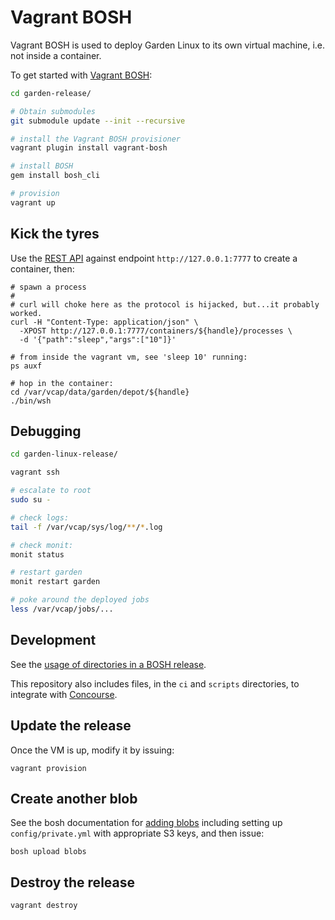 # Vagrant BOSH

Vagrant BOSH is used to deploy Garden Linux to its own virtual machine, i.e. not inside a container.

To get started with [Vagrant BOSH](https://github.com/cppforlife/vagrant-bosh):

```sh
cd garden-release/

# Obtain submodules
git submodule update --init --recursive

# install the Vagrant BOSH provisioner
vagrant plugin install vagrant-bosh

# install BOSH
gem install bosh_cli

# provision
vagrant up
```


## Kick the tyres

Use the [REST API](https://github.com/cloudfoundry-incubator/garden#rest-api) against endpoint `http://127.0.0.1:7777` to create a container, then:
```
# spawn a process
#
# curl will choke here as the protocol is hijacked, but...it probably worked.
curl -H "Content-Type: application/json" \
  -XPOST http://127.0.0.1:7777/containers/${handle}/processes \
  -d '{"path":"sleep","args":["10"]}'

# from inside the vagrant vm, see 'sleep 10' running:
ps auxf

# hop in the container:
cd /var/vcap/data/garden/depot/${handle}
./bin/wsh
```

## Debugging

```sh
cd garden-linux-release/

vagrant ssh

# escalate to root
sudo su -

# check logs:
tail -f /var/vcap/sys/log/**/*.log

# check monit:
monit status

# restart garden
monit restart garden

# poke around the deployed jobs
less /var/vcap/jobs/...
```


## Development

See the [usage of directories in a BOSH release](https://www.pivotaltracker.com/story/show/78508966).

This repository also includes files, in the `ci` and `scripts` directories, to integrate with [Concourse](https://github.com/concourse/concourse).

## Update the release

Once the VM is up, modify it by issuing:
```
vagrant provision
```

## Create another blob
See the bosh documentation for [adding blobs](http://docs.cloudfoundry.org/bosh/create-release.html#blobs) including setting up `config/private.yml` with appropriate S3 keys, and then issue:
```
bosh upload blobs
```

## Destroy the release
```
vagrant destroy
```
